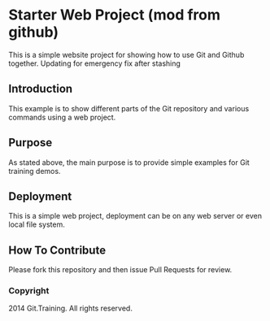 # Starter Web Project (mod from github)

This is a simple website project for
showing how to use Git and Github together.
Updating for emergency fix after stashing

## Introduction

This example is to show different parts
of the Git repository and various commands
using a web project.

## Purpose

As stated above, the main purpose is to 
provide simple examples for Git training
demos.

## Deployment

This is a simple web project, deployment
can be on any web server or even local 
file system.

## How To Contribute

Please fork this repository and then issue Pull Requests for
review.

### Copyright

2014 Git.Training. All rights reserved.
